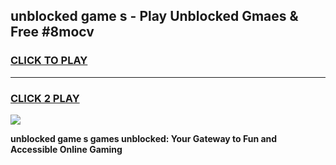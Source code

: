 
## unblocked game s - Play Unblocked Gmaes & Free #8mocv
<h3>
<a href="https://news.freeplayer.one?title=unblocked_game_s&ref=24F">CLICK TO PLAY</a></h3>
<hr>

<h3>
<a href="https://news.freeplayer.one?title=unblocked_game_s&ref=24F">CLICK 2 PLAY</a>
  
</h3>

<a href="https://news.freeplayer.one?title=unblocked_game_s&ref=24F/"><img src="https://clearcache.store/games.png"></a>


**unblocked game s games unblocked: Your Gateway to Fun and Accessible Online Gaming**
